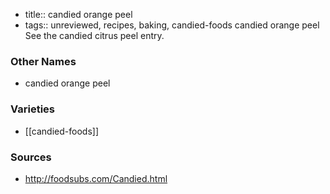 - title:: candied orange peel
- tags:: unreviewed, recipes, baking, candied-foods
candied orange peel See the candied citrus peel entry.

### Other Names

* candied orange peel

### Varieties

* [[candied-foods]]

### Sources
* http://foodsubs.com/Candied.html
